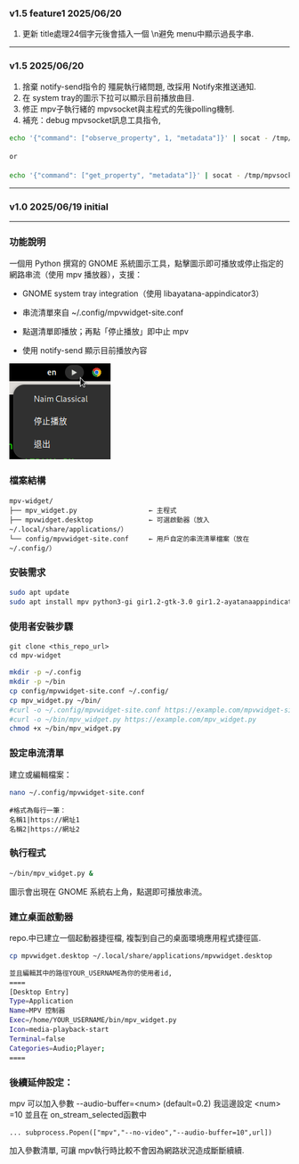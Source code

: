 ### v1.5 feature1 2025/06/20
1. 更新 title處理24個字元後會插入一個 \n避免 menu中顯示過長字串.

---
### v1.5 2025/06/20 
1. 捨棄 notify-send指令的 殭屍執行緒問題, 改採用 Notify來推送通知.
2. 在 system tray的圖示下拉可以顯示目前播放曲目.
3. 修正 mpv子執行緒的 mpvsocket與主程式的先後polling機制. 
4. 補充：debug mpvsocket訊息工具指令, 
```bash
echo '{"command": ["observe_property", 1, "metadata"]}' | socat - /tmp/mpvsocket

or

echo '{"command": ["get_property", "metadata"]}' | socat - /tmp/mpvsocket

```
---
### v1.0 2025/06/19 initial

---
### 功能說明
一個用 Python 撰寫的 GNOME 系統圖示工具，點擊圖示即可播放或停止指定的網路串流（使用 mpv 播放器），支援：
* GNOME system tray integration（使用 libayatana-appindicator3）

* 串流清單來自 ~/.config/mpvwidget-site.conf

* 點選清單即播放；再點「停止播放」即中止 mpv

* 使用 notify-send 顯示目前播放內容

![screenshot](image/screenshot.png)


### 檔案結構
```
mpv-widget/
├── mpv_widget.py                  ← 主程式
├── mpvwidget.desktop              ← 可選啟動器（放入 ~/.local/share/applications/）
└── config/mpvwidget-site.conf     ← 用戶自定的串流清單檔案（放在 ~/.config/）
```

### 安裝需求
```bash
sudo apt update
sudo apt install mpv python3-gi gir1.2-gtk-3.0 gir1.2-ayatanaappindicator3-0.1 libnotify-bin
```

### 使用者安裝步驟
```
git clone <this_repo_url>
cd mpv-widget
```

```bash
mkdir -p ~/.config
mkdir -p ~/bin
cp config/mpvwidget-site.conf ~/.config/
cp mpv_widget.py ~/bin/
#curl -o ~/.config/mpvwidget-site.conf https://example.com/mpvwidget-site.conf  # 或自己建立
#curl -o ~/bin/mpv_widget.py https://example.com/mpv_widget.py
chmod +x ~/bin/mpv_widget.py
```
### 設定串流清單
建立或編輯檔案：
```bash
nano ~/.config/mpvwidget-site.conf
```
```
#格式為每行一筆：
名稱1|https://網址1
名稱2|https://網址2
```

### 執行程式
```bash
~/bin/mpv_widget.py &
```
圖示會出現在 GNOME 系統右上角，點選即可播放串流。

### 建立桌面啟動器
repo.中已建立一個起動器捷徑檔, 複製到自己的桌面環境應用程式捷徑區.
```bash
cp mpvwidget.desktop ~/.local/share/applications/mpvwidget.desktop
```
```bash
並且編輯其中的路徑YOUR_USERNAME為你的使用者id,
====
[Desktop Entry]
Type=Application
Name=MPV 控制器
Exec=/home/YOUR_USERNAME/bin/mpv_widget.py
Icon=media-playback-start
Terminal=false
Categories=Audio;Player;
====
```

### 後續延伸設定：
mpv 可以加入參數 --audio-buffer=\<num\> (default=0.2) 
我這邊設定 \<num\> =10
並且在 on_stream_selected函數中
```
... subprocess.Popen(["mpv","--no-video","--audio-buffer=10",url])
```
加入參數清單, 可讓 mpv執行時比較不會因為網路狀況造成斷斷續續.

